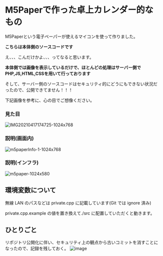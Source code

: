 # M5Paperで作った卓上カレンダー的なもの

M5Paperという電子ペーパーが使えるマイコンを使って作りました。

**こちらは本体側のソースコードです**

え、、、こんだけかよ、、、ってなると思います。

**本体側では画像を表示しているだけで、ほとんどの処理はサーバー側でPHP,JS,HTML,CSSを用いて行っております**

そして、サーバー側のソースコードはセキュリティ的にどうにもできない状況だったので、公開できてません！！！

下記画像を参考に、心の目でご想像ください。


### 見た目
![IMG20210417174725-1024x768](https://user-images.githubusercontent.com/63891531/134011701-3d5f0f4a-18b6-4c42-b935-1856d2ef98ec.jpg)


### 説明(画面内)
![m5paperInfo-1-1024x768](https://user-images.githubusercontent.com/63891531/134011715-f609b2f0-7d72-4e2f-b963-a25b7969be4c.jpg)


### 説明(インフラ)
![m5paper-1024x580](https://user-images.githubusercontent.com/63891531/134011831-a74ae1cc-2370-4eb4-9edb-3d1fa849ba78.jpg)



## 環境変数について

無線 LAN のパスなどは private.cpp に記載しています(Git では ignore 済み)

private.cpp.example の値を置き換えて./src に配置していただくと動きます。


## ひとりごと

リポジトリ公開化に伴い、セキュリティ上の観点から古いコミットを消すことになったので、記録を残しておく。
![image](https://user-images.githubusercontent.com/63891531/134013557-d7714924-ba4b-4792-8b86-f6cef2273b7c.png)
